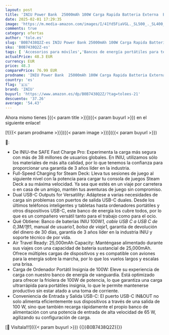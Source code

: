 ```yaml
---
layout: post
title: 'INIU Power Bank  25000mAh 100W Carga Rapida Batteria Externa  Bateria Portatil USB C in & out  Phone and Laptop  for MacBook iPad Steam Deck iPhone 15 14 13 12 Pro MAX Mini Plus AirPods etc'
date: 2025-02-01 17:29:35
image: 'https://m.media-amazon.com/images/I/41Yd5FiaVGL._SL500_._SL400_.jpg'
comments: true
category: ofertas
author: 'tole.es'
slug: 'B0B7438Q2Z-es INIU Power Bank 25000mAh 100W Carga Rapida Batteria...'
sku: 'B0B7438Q2Z-es'
tags: [ 'Accesorios para móviles','Bancos de energía portátiles para teléfonos móviles','Cargadores para móviles','Comunicación móvil y accesorios','Electrónica','iniu','ipad','iphone','🇪🇸', ]
actualPrice: 48.3 EUR
currency: EUR
price: 48.3
comparePrice: 76.99 EUR
prodname: 'INIU Power Bank  25000mAh 100W Carga Rapida Batteria Externa  Bateria Portatil USB C in & out  Phone and Laptop  for MacBook iPad Steam Deck iPhone 15 14 13 12 Pro MAX Mini Plus AirPods etc'
country: 'es'
flag: '🇪🇸'
brand: 'INIU'
buyurl: 'https://www.amazon.es/dp/B0B7438Q2Z/?tag=tolees-21'
descuento: '37.26'
average: '54.43'
---
```


Ahora mismo tienes [{{< param title >}}]({{< param buyurl >}}) en el siguiente enlace!

[![{{< param prodname >}}]({{< param image >}})]({{< param buyurl >}})

🔎:

- De INIU-the SAFE Fast Charge Pro: Experimenta la carga más segura con más de 38 millones de usuarios globales. En INIU, utilizamos sólo los materiales de más alta calidad, por lo que tenemos la confianza para proporcionar una garantía de 3 años líder en la industria.
- Full-Speed Charging for Steam Deck: Lleva tus sesiones de juego al siguiente nivel con la potencia para cargar tu consola de juegos Steam Deck a su máxima velocidad. Ya sea que estés en un viaje por carretera o en casa de un amigo, mantén tus aventuras de juego sin compromiso.
- Dual USB-C Outputs for Versatility: Adáptese a varias necesidades de carga sin problemas con puertos de salida USB-C duales. Desde los últimos teléfonos inteligentes y tabletas hasta ordenadores portátiles y otros dispositivos USB-C, este banco de energía los cubre todos, por lo que es un compañero versátil tanto para el trabajo como para el ocio.
- Qué Obtiene: Banco de baterías INIU 100W*1, cable USB C a USB C de 0,3M/1ft*1, manual de usuario*1, bolsa de viaje*1, garantía de devolución del dinero de 30 días, garantía de 3 años líder en la industria INIU y soporte técnico de por vida.
- Air Travel Ready: 25,000mAh Capacity: Manténgase alimentado durante sus viajes con una capacidad de batería sustancial de 25,000mAh. Ofrece múltiples cargas de dispositivos y es compatible con aviones para la energía sobre la marcha, por lo que los vuelos largos y escalas una brisa.
- Carga de Ordenador Portátil Insignia de 100W: Eleve su experiencia de carga con nuestro banco de energía de vanguardia. Está optimizado para ofrecer la friolera de 100W de potencia, lo que garantiza una carga ultrarrápida para portátiles insignia, lo que le permite mantenerse productivo sin estar atado a una toma de corriente.
- Conveniencia de Entrada y Salida USB-C: El puerto USB-C IN&OUT no solo alimenta eficientemente sus dispositivos a través de una salida de 100 W, sino que también recarga rápidamente el propio banco de alimentación con una potencia de entrada de alta velocidad de 65 W, agilizando su configuración de carga.

[🛒 Visítala!!!]({{< param buyurl >}})
{{<world>}}B0B7438Q2Z{{</world>}}
